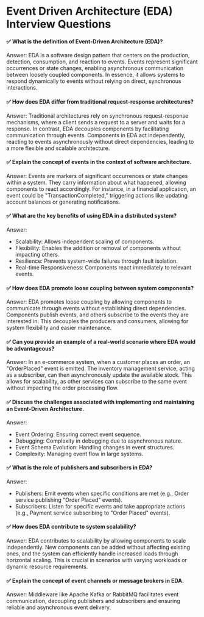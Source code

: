 # Event Driven Architecture (EDA) Interview Questions

#### ✅ What is the definition of Event-Driven Architecture (EDA)?

Answer: EDA is a software design pattern that centers on the production, detection, consumption, and reaction to events. Events represent significant occurrences or state changes, enabling asynchronous communication between loosely coupled components. In essence, it allows systems to respond dynamically to events without relying on direct, synchronous interactions.

#### ✅ How does EDA differ from traditional request-response architectures?

Answer: Traditional architectures rely on synchronous request-response mechanisms, where a client sends a request to a server and waits for a response. In contrast, EDA decouples components by facilitating communication through events. Components in EDA act independently, reacting to events asynchronously without direct dependencies, leading to a more flexible and scalable architecture.

#### ✅ Explain the concept of events in the context of software architecture.

Answer: Events are markers of significant occurrences or state changes within a system. They carry information about what happened, allowing components to react accordingly. For instance, in a financial application, an event could be "TransactionCompleted," triggering actions like updating account balances or generating notifications.

#### ✅ What are the key benefits of using EDA in a distributed system?

Answer:
  - Scalability: Allows independent scaling of components.
  - Flexibility: Enables the addition or removal of components without impacting others.
  - Resilience: Prevents system-wide failures through fault isolation.
  - Real-time Responsiveness: Components react immediately to relevant events.

#### ✅ How does EDA promote loose coupling between system components?

Answer: EDA promotes loose coupling by allowing components to communicate through events without establishing direct dependencies. Components publish events, and others subscribe to the events they are interested in. This decouples the producers and consumers, allowing for system flexibility and easier maintenance.

#### ✅ Can you provide an example of a real-world scenario where EDA would be advantageous?

Answer: In an e-commerce system, when a customer places an order, an "OrderPlaced" event is emitted. The inventory management service, acting as a subscriber, can then asynchronously update the available stock. This allows for scalability, as other services can subscribe to the same event without impacting the order processing flow.

#### ✅ Discuss the challenges associated with implementing and maintaining an Event-Driven Architecture.

Answer:
  - Event Ordering: Ensuring correct event sequence.
  - Debugging: Complexity in debugging due to asynchronous nature.
  - Event Schema Evolution: Handling changes in event structures.
  - Complexity: Managing event flow in large systems.

#### ✅ What is the role of publishers and subscribers in EDA?

Answer:
  - Publishers: Emit events when specific conditions are met (e.g., Order service publishing "Order Placed" events).
  - Subscribers: Listen for specific events and take appropriate actions (e.g., Payment service subscribing to "Order Placed" events).

#### ✅ How does EDA contribute to system scalability?

Answer: EDA contributes to scalability by allowing components to scale independently. New components can be added without affecting existing ones, and the system can efficiently handle increased loads through horizontal scaling. This is crucial in scenarios with varying workloads or dynamic resource requirements.

#### ✅ Explain the concept of event channels or message brokers in EDA.

Answer: Middleware like Apache Kafka or RabbitMQ facilitates event communication, decoupling publishers and subscribers and ensuring reliable and asynchronous event delivery.
